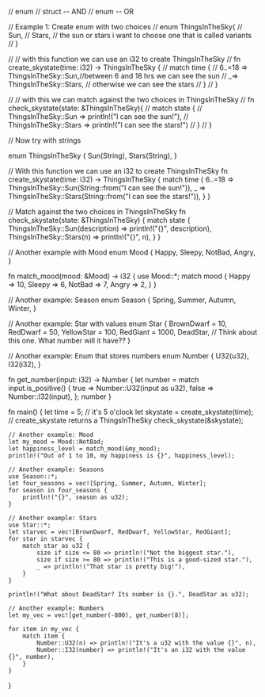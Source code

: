 // enum
// struct -- AND
// enum   -- OR

// Example 1: Create enum with two choices
// enum ThingsInTheSky{
//     Sun,
//     Stars, // the sun or stars i want to choose one that is called variants
// }

// // with this function we can use an i32 to create ThingsInTheSky
// fn create_skystate(time: i32) -> ThingsInTheSky {
//     match time {
//         6..=18 => ThingsInTheSky::Sun,//between 6 and 18 hrs we can see the sun
//         _=> ThingsInTheSky::Stars, // otherwise we can see the stars
//     }
// }

// // with this we can match against the two choices in ThingsInTheSky
// fn check_skystate(state: &ThingsInTheSky){
//     match state {
//         ThingsInTheSky::Sun => println!("I can see the sun!"),
//         ThingsInTheSky::Stars => println!("I can see the stars!")
//     }
// }

// Now try with strings

enum ThingsInTheSky {
    Sun(String),
    Stars(String),
}

// With this function we can use an i32 to create ThingsInTheSky
fn create_skystate(time: i32) -> ThingsInTheSky {
    match time {
        6..=18 => ThingsInTheSky::Sun(String::from("I can see the sun!")),
        _ => ThingsInTheSky::Stars(String::from("I can see the stars!")),
    }
}

// Match against the two choices in ThingsInTheSky
fn check_skystate(state: &ThingsInTheSky) {
    match state {
        ThingsInTheSky::Sun(description) => println!("{}", description),
        ThingsInTheSky::Stars(n) => println!("{}", n),
    }
}

// Another example with Mood
enum Mood {
    Happy,
    Sleepy,
    NotBad,
    Angry,
}

fn match_mood(mood: &Mood) -> i32 {
    use Mood::*;
    match mood {
        Happy => 10,
        Sleepy => 6,
        NotBad => 7,
        Angry => 2,
    }
}

// Another example: Season
enum Season {
    Spring,
    Summer,
    Autumn,
    Winter,
}

// Another example: Star with values
enum Star {
    BrownDwarf = 10,
    RedDwarf = 50,
    YellowStar = 100,
    RedGiant = 1000,
    DeadStar, // Think about this one. What number will it have??
}

// Another example: Enum that stores numbers
enum Number {
    U32(u32),
    I32(i32),
}

fn get_number(input: i32) -> Number {
    let number = match input.is_positive() {
        true => Number::U32(input as u32),
        false => Number::I32(input),
    };
    number
}

fn main() {
    let time = 5; // it's 5 o'clock
    let skystate = create_skystate(time); // create_skystate returns a ThingsInTheSky
    check_skystate(&skystate);

    // Another example: Mood
    let my_mood = Mood::NotBad;
    let happiness_level = match_mood(&my_mood);
    println!("Out of 1 to 10, my happiness is {}", happiness_level);

    // Another example: Seasons
    use Season::*;
    let four_seasons = vec![Spring, Summer, Autumn, Winter];
    for season in four_seasons {
        println!("{}", season as u32);
    }

    // Another example: Stars
    use Star::*;
    let starvec = vec![BrownDwarf, RedDwarf, YellowStar, RedGiant];
    for star in starvec {
        match star as u32 {
            size if size <= 80 => println!("Not the biggest star."),
            size if size >= 80 => println!("This is a good-sized star."),
            _ => println!("That star is pretty big!"),
        }
    }

    println!("What about DeadStar? Its number is {}.", DeadStar as u32);

    // Another example: Numbers
    let my_vec = vec![get_number(-800), get_number(8)];

    for item in my_vec {
        match item {
            Number::U32(n) => println!("It's a u32 with the value {}", n),
            Number::I32(number) => println!("It's an i32 with the value {}", number),
        }
    }
}
